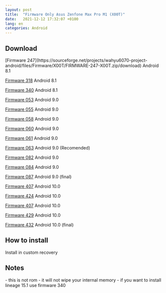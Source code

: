 ```yaml
---
layout: post
title:  "Firmware Only Asus Zenfone Max Pro M1 (X00T)"
date:   2021-12-12 17:32:07 +0100
lang: en
categories: Android
---
```



<h2>Download</h2>
[Firmware 247](https://sourceforge.net/projects/wahyu6070-project-android/files/Firmware/X00T/FIRMWARE-247-X00T.zip/download)
 Android 8.1
  
[Firmware 318](https://sourceforge.net/projects/wahyu6070-project-android/files/Firmware/X00T/FIRMWARE-318-X00T.zip/download)
  Android 8.1
   
  
[Firmware 340](https://sourceforge.net/projects/wahyu6070-project-android/files/Firmware/X00T/FIRMWARE-340-X00T.zip/download)
  Android 8.1
   
[Firmware 053](https://sourceforge.net/projects/wahyu6070-project-android/files/Firmware/X00T/FIRMWARE-053-X00T.zip/download)
  Android 9.0
   
[Firmware 055](https://sourceforge.net/projects/wahyu6070-project-android/files/Firmware/X00T/FIRMWARE-055-X00T.zip/download)
  Android 9.0
   
[Firmware 058](https://sourceforge.net/projects/wahyu6070-project-android/files/Firmware/X00T/FIRMWARE-058-X00T.zip/download)
  Android 9.0
   
[Firmware 060](https://sourceforge.net/projects/wahyu6070-project-android/files/Firmware/X00T/FIRMWARE-060-X00T.zip/download)
  Android 9.0
   
[Firmware 061](https://sourceforge.net/projects/wahyu6070-project-android/files/Firmware/X00T/FIRMWARE-061-X00T.zip/download)
  Android 9.0
   
[Firmware 063](https://sourceforge.net/projects/wahyu6070-project-android/files/Firmware/X00T/FIRMWARE-063-X00T.zip/download)
  Android 9.0 (Recomended)
   
[Firmware 082](https://sourceforge.net/projects/wahyu6070-project-android/files/Firmware/X00T/FIRMWARE-082-X00T.zip/download)
  Android 9.0
     
 [Firmware 084](https://sourceforge.net/projects/wahyu6070-project-android/files/Firmware/X00T/FIRMWARE-084-X00T.zip/download)
  Android 9.0
   
[Firmware 087](https://sourceforge.net/projects/wahyu6070-project-android/files/Firmware/X00T/FIRMWARE-087-X00T.zip/download)
  Android 9.0 (final)
  
[Firmware 407](https://sourceforge.net/projects/wahyu6070-project-android/files/Firmware/X00T/FIRMWARE-407-X00T.zip/download)
  Android 10.0
   
[Firmware 424](https://sourceforge.net/projects/wahyu6070-project-android/files/Firmware/X00T/FIRMWARE-424-X00T.zip/download)
  Android 10.0
   
[Firmware 407](https://sourceforge.net/projects/wahyu6070-project-android/files/Firmware/X00T/FIRMWARE-407-X00T.zip/download)
  Android 10.0
   
[Firmware 429](https://sourceforge.net/projects/wahyu6070-project-android/files/Firmware/X00T/FIRMWARE-429-X00T.zip/download)
  Android 10.0
   
[Firmware 432](https://sourceforge.net/projects/wahyu6070-project-android/files/Firmware/X00T/FIRMWARE-432-X00T.zip/download)
  Android 10.0 (final)
   
  
<h2>How to install</h2>
<p>Install in custom recovery</p>
<h2> Notes </h2>
- this is not rom
- it will not wipe your internal memory
- if you want to install lineage 15.1 use firmware 340
